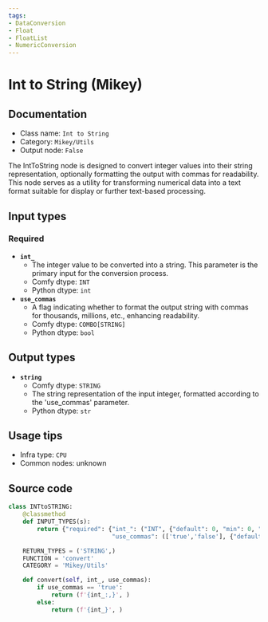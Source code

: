 ```yaml
---
tags:
- DataConversion
- Float
- FloatList
- NumericConversion
---
```


# Int to String (Mikey)
## Documentation
- Class name: `Int to String`
- Category: `Mikey/Utils`
- Output node: `False`

The IntToString node is designed to convert integer values into their string representation, optionally formatting the output with commas for readability. This node serves as a utility for transforming numerical data into a text format suitable for display or further text-based processing.
## Input types
### Required
- **`int_`**
    - The integer value to be converted into a string. This parameter is the primary input for the conversion process.
    - Comfy dtype: `INT`
    - Python dtype: `int`
- **`use_commas`**
    - A flag indicating whether to format the output string with commas for thousands, millions, etc., enhancing readability.
    - Comfy dtype: `COMBO[STRING]`
    - Python dtype: `bool`
## Output types
- **`string`**
    - Comfy dtype: `STRING`
    - The string representation of the input integer, formatted according to the 'use_commas' parameter.
    - Python dtype: `str`
## Usage tips
- Infra type: `CPU`
- Common nodes: unknown


## Source code
```python
class INTtoSTRING:
    @classmethod
    def INPUT_TYPES(s):
        return {"required": {"int_": ("INT", {"default": 0, "min": 0, "max": 0xffffffffffffffff}),
                             "use_commas": (['true','false'], {"default": 'false'})}}

    RETURN_TYPES = ('STRING',)
    FUNCTION = 'convert'
    CATEGORY = 'Mikey/Utils'

    def convert(self, int_, use_commas):
        if use_commas == 'true':
            return (f'{int_:,}', )
        else:
            return (f'{int_}', )

```
